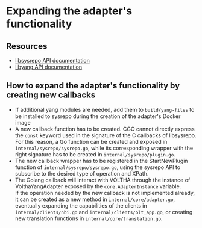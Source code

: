 # Expanding the adapter's functionality

## Resources
- [libsysrepo API documentation](https://netopeer.liberouter.org/doc/sysrepo/master/html/modules.html)
- [libyang API documentation](https://netopeer.liberouter.org/doc/libyang/master/html/modules.html)

## How to expand the adapter's functionality by creating new callbacks

- If additional yang modules are needed, add them to `build/yang-files` to be installed to sysrepo during the creation of the adapter's Docker image
- A new callback function has to be created. CGO cannot directly express the `const` keyword used in the signature of the C callbacks of libsysrepo.\
For this reason, a Go function can be created and exposed in `internal/sysrepo/sysrepo.go`, while its corresponding wrapper with the right signature has to be created in `internal/sysrepo/plugin.go`.
- The new callback wrapper has to be registered in the StartNewPlugin function of `internal/sysrepo/sysrepo.go`, using the sysrepo API to subscribe to the desired type of operation and XPath.
- The Golang callback will interact with VOLTHA through the instance of VolthaYangAdapter exposed by the `core.AdapterInstance` variable.\
If the operation needed by the new callback is not implemented already, it can be created as a new method in `internal/core/adapter.go`, eventually expanding the capabilities of the clients in `internal/clients/nbi.go` and `internal/clients/olt_app.go`, or creating new translation functions in `internal/core/translation.go`.
